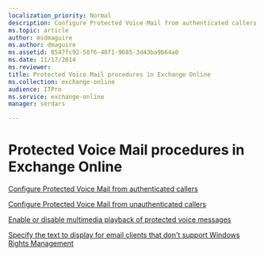 ```yaml
---
localization_priority: Normal
description: Configure Protected Voice Mail from authenticated callers
ms.topic: article
author: msdmaguire
ms.author: dmaguire
ms.assetid: 8547fc92-58f6-40f1-9685-3d43ba9b64a0
ms.date: 11/17/2014
ms.reviewer: 
title: Protected Voice Mail procedures in Exchange Online
ms.collection: exchange-online
audience: ITPro
ms.service: exchange-online
manager: serdars

---
```


# Protected Voice Mail procedures in Exchange Online

[Configure Protected Voice Mail from authenticated callers](configure-protected-voice-mail-from-authenticated-callers.md)

[Configure Protected Voice Mail from unauthenticated callers](configure-protected-voice-mail-from-unauthenticated-callers.md)

[Enable or disable multimedia playback of protected voice messages](enable-or-disable-multimedia-playback.md)

[Specify the text to display for email clients that don't support Windows Rights Management](specify-text-to-display-for-clients-that-don-t-support-windows-rights-management.md)
